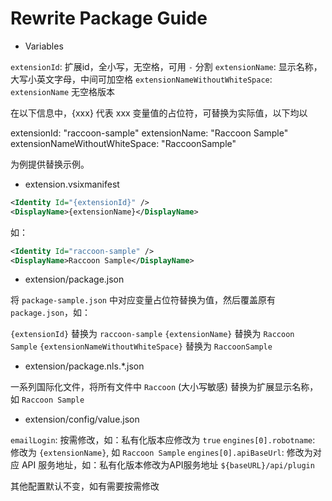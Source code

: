 # Rewrite Package Guide

* Variables

`extensionId`: 扩展id，全小写，无空格，可用 `-` 分割
`extensionName`: 显示名称，大写小英文字母，中间可加空格
`extensionNameWithoutWhiteSpace`: `extensionName` 无空格版本

在以下信息中，{xxx} 代表 xxx 变量值的占位符，可替换为实际值，以下均以

extensionId: "raccoon-sample"
extensionName: "Raccoon Sample"
extensionNameWithoutWhiteSpace: "RaccoonSample"

为例提供替换示例。

* extension.vsixmanifest

```xml
<Identity Id="{extensionId}" />
<DisplayName>{extensionName}</DisplayName>
```

如：

```xml
<Identity Id="raccoon-sample" />
<DisplayName>Raccoon Sample</DisplayName>
```

* extension/package.json

将 `package-sample.json` 中对应变量占位符替换为值，然后覆盖原有 `package.json`，如：

`{extensionId}` 替换为 `raccoon-sample`
`{extensionName}` 替换为 `Raccoon Sample`
`{extensionNameWithoutWhiteSpace}` 替换为 `RaccoonSample`

* extension/package.nls.*.json

一系列国际化文件，将所有文件中 `Raccoon` (大小写敏感) 替换为扩展显示名称，如 `Raccoon Sample`

* extension/config/value.json

`emailLogin`: 按需修改，如：私有化版本应修改为 `true`
`engines[0].robotname`: 修改为 `{extensionName}`, 如 `Raccoon Sample`
`engines[0].apiBaseUrl`: 修改为对应 API 服务地址，如：私有化版本修改为API服务地址 `${baseURL}/api/plugin`

其他配置默认不变，如有需要按需修改
